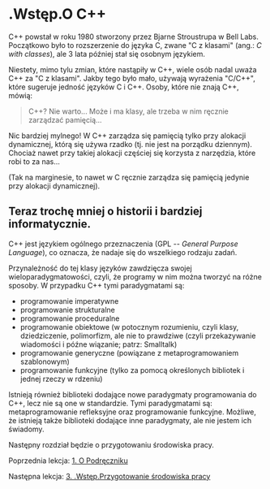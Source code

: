 # .Wstęp.O C++
C++ powstał w roku 1980 stworzony przez Bjarne Stroustrupa w Bell Labs. Początkowo było to rozszerzenie do języka C, zwane "C z klasami" (ang.: *C with classes*), ale 3 lata później stał się osobnym językiem.

Niestety, mimo tylu zmian, które nastąpiły w C++, wiele osób nadal uważa C++ za "C z klasami". Jakby tego było mało, używają wyrażenia "C/C++", które sugeruje jedność języków C i C++. Osoby, które nie znają C++, mówią:

> C++? Nie warto... Może i ma klasy, ale trzeba w nim ręcznie zarządzać pamięcią...

Nic bardziej mylnego! W C++ zarządza się pamięcią tylko przy alokacji dynamicznej, którą się używa rzadko (tj. nie jest na porządku dziennym). Chociaż nawet przy takiej alokacji częściej się korzysta z narzędzia, które robi to za nas...

(Tak na marginesie, to nawet w C ręcznie zarządza się pamięcią jedynie przy alokacji dynamicznej).
## Teraz trochę mniej o historii i bardziej informatycznie.
C++ jest językiem ogólnego przeznaczenia (GPL -- *General Purpose Language*), co oznacza, że nadaje się do wszelkiego rodzaju zadań.

Przynależność do tej klasy języków zawdzięcza swojej wieloparadygmatowości, czyli, że programy w nim można tworzyć na różne sposoby. W przypadku C++ tymi paradygmatami są:
- programowanie imperatywne
- programowanie strukturalne
- programowanie proceduralne
- programowanie obiektowe (w potocznym rozumieniu, czyli klasy, dziedziczenie, polimorfizm, ale nie to prawdziwe (czyli przekazywanie wiadomości i późne wiązanie; patrz: Smalltalk)
- programowanie generyczne (powiązane z metaprogramowaniem szablonowym)
- programowanie funkcyjne (tylko za pomocą określonych bibliotek i jednej rzeczy w rdzeniu)

Istnieją również biblioteki dodające nowe paradygmaty programowania do C++, lecz nie są one w standardzie. Tymi paradygmatami są: metaprogramowanie refleksyjne oraz programowanie funkcyjne. Możliwe, że istnieją także biblioteki dodające inne paradygmaty, ale nie jestem ich świadomy.

Następny rozdział będzie o przygotowaniu środowiska pracy.

Poprzednia lekcja: [1. O Podręczniku](https://github.com/ankiedos/Podrecznik-do-nauki-Nowoczesnego-Cpp/blob/main/MarkDown/1.%20O%20Podr%C4%99czniku.md)

Następna lekcja: [3. .Wstęp.Przygotowanie środowiska pracy](https://github.com/ankiedos/Podrecznik-do-nauki-Nowoczesnego-Cpp/blob/main/MarkDown/3.%20.Wst%C4%99p.Przygotowanie%20%C5%9Brodowiska%20pracy.md)
